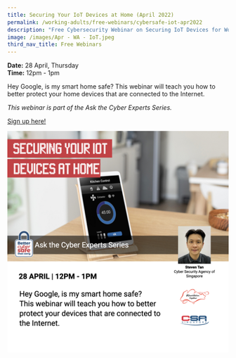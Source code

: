 ```yaml
---
title: Securing Your IoT Devices at Home (April 2022)
permalink: /working-adults/free-webinars/cybersafe-iot-apr2022
description: "Free Cybersecurity Webinar on Securing IoT Devices for Working Adults "
image: /images/Apr - WA - IoT.jpeg
third_nav_title: Free Webinars
---
```

**Date:** 28 April, Thursday
<br> **Time:** 12pm - 1pm

Hey Google, is my smart home safe? This webinar will teach you how to better protect your home devices that are connected to the Internet. 

*This webinar is part of the Ask the Cyber Experts Series.*

[Sign up here!](https://go.gov.sg/wa-iot-apr22)

![Free Webinar on Securing your IoT Devices  at home](/images/Apr%20-%20WA%20-%20IoT.jpeg)